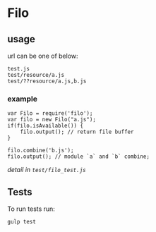 Filo
============

## usage

url can be one of below:

```
test.js
test/resource/a.js
test/??resource/a.js,b.js
```

### example

```
var Filo = require('filo');
var filo = new Filo("a.js");
if(filo.isAvailable()) {
    filo.output(); // return file buffer
}

filo.combine('b.js');
filo.output(); // module `a` and `b` combine;
```

_detail in `test/filo_test.js`_

## Tests

To run tests run:

```bash
gulp test
```